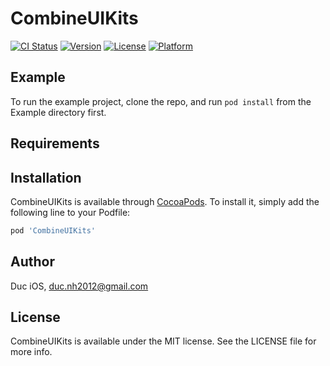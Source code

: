 # CombineUIKits

[![CI Status](https://img.shields.io/travis/duc-ios/CombineUIKits.svg?style=flat)](https://travis-ci.org/duc-ios/CombineUIKits)
[![Version](https://img.shields.io/cocoapods/v/CombineUIKits.svg?style=flat)](https://cocoapods.org/pods/CombineUIKits)
[![License](https://img.shields.io/cocoapods/l/CombineUIKits.svg?style=flat)](https://cocoapods.org/pods/CombineUIKits)
[![Platform](https://img.shields.io/cocoapods/p/CombineUIKits.svg?style=flat)](https://cocoapods.org/pods/CombineUIKits)

## Example

To run the example project, clone the repo, and run `pod install` from the Example directory first.

## Requirements

## Installation

CombineUIKits is available through [CocoaPods](https://cocoapods.org). To install
it, simply add the following line to your Podfile:

```ruby
pod 'CombineUIKits'
```

## Author

Duc iOS, duc.nh2012@gmail.com

## License

CombineUIKits is available under the MIT license. See the LICENSE file for more info.
